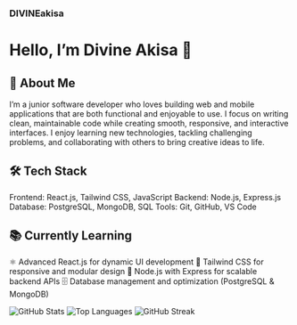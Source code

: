### DIVINEakisa
# Hello, I’m Divine Akisa 👋

## 🚀 About Me
I’m a junior software developer who loves building web and mobile applications that are both functional and enjoyable to use. 
I focus on writing clean, maintainable code while creating smooth, responsive, and interactive interfaces.
I enjoy learning new technologies, tackling challenging problems, and collaborating with others to bring creative ideas to life.
  
  ## 🛠️ Tech Stack
Frontend: React.js, Tailwind CSS, JavaScript
Backend: Node.js, Express.js 
Database: PostgreSQL, MongoDB, SQL
Tools: Git, GitHub, VS Code


## 📚 Currently Learning
⚛️ Advanced React.js for dynamic UI development
🎨 Tailwind CSS for responsive and modular design
🔧 Node.js with Express for scalable backend APIs
🗄️ Database management and optimization (PostgreSQL & MongoDB)

![GitHub Stats](https://github-readme-stats.vercel.app/api?username=DIVINEakisa&show_icons=true&theme=react)
![Top Languages](https://github-readme-stats.vercel.app/api/top-langs/?username=DIVINEakisa&layout=compact&theme=react)
![GitHub Streak](https://github-readme-streak-stats.herokuapp.com/?user=DIVINEakisa&theme=react)
